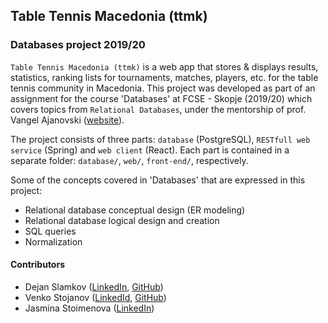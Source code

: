 ## Table Tennis Macedonia (ttmk)
### Databases project 2019/20

`Table Tennis Macedonia (ttmk)` is a web app that stores & displays results, statistics, ranking lists for tournaments, matches, players, etc.
for the table tennis community in Macedonia. This project was developed as part of an assignment for the course
'Databases' at FCSE - Skopje (2019/20) which covers topics from `Relational Databases`, under the mentorship of prof. Vangel Ajanovski ([website](https://ajanovski.info/)).

The project consists of three parts: `database` (PostgreSQL), `RESTfull web service` (Spring) and `web client` (React).
Each part is contained in a separate folder: `database/`, `web/`, `front-end/`, respectively.

Some of the concepts covered in 'Databases' that are expressed in this project:
- Relational database conceptual design (ER modeling)
- Relational database logical design and creation
- SQL queries
- Normalization

#### Contributors
- Dejan Slamkov ([LinkedIn](https://www.linkedin.com/in/dejan-slamkov/), [GitHub](https://github.com/SlamkovDejan))
- Venko Stojanov ([LinkedId](https://www.linkedin.com/in/venko-stojanov-3970751b4), [GitHub](https://github.com/StojanovVenko))
- Jasmina Stoimenova ([LinkedIn](https://www.linkedin.com/in/jasmina-stoimenova-93a263182))
